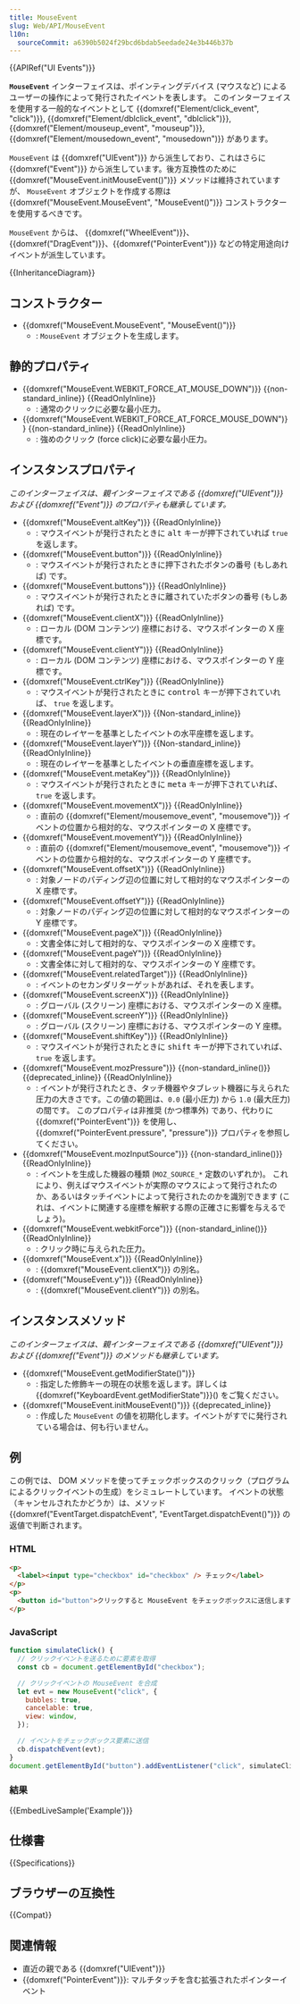 ```yaml
---
title: MouseEvent
slug: Web/API/MouseEvent
l10n:
  sourceCommit: a6390b5024f29bcd6bdab5eedade24e3b446b37b
---
```


{{APIRef("UI Events")}}

**`MouseEvent`** インターフェイスは、ポインティングデバイス (マウスなど) によるユーザーの操作によって発行されたイベントを表します。
このインターフェイスを使用する一般的なイベントとして {{domxref("Element/click_event", "click")}}, {{domxref("Element/dblclick_event", "dblclick")}}, {{domxref("Element/mouseup_event", "mouseup")}}, {{domxref("Element/mousedown_event", "mousedown")}} があります。

`MouseEvent` は {{domxref("UIEvent")}} から派生しており、これはさらに {{domxref("Event")}} から派生しています。後方互換性のために {{domxref("MouseEvent.initMouseEvent()")}} メソッドは維持されていますが、 `MouseEvent` オブジェクトを作成する際は {{domxref("MouseEvent.MouseEvent", "MouseEvent()")}} コンストラクターを使用するべきです。

`MouseEvent` からは、 {{domxref("WheelEvent")}}、{{domxref("DragEvent")}}、{{domxref("PointerEvent")}} などの特定用途向けイベントが派生しています。

{{InheritanceDiagram}}

## コンストラクター

- {{domxref("MouseEvent.MouseEvent", "MouseEvent()")}}
  - : `MouseEvent` オブジェクトを生成します。

## 静的プロパティ

- {{domxref("MouseEvent.WEBKIT_FORCE_AT_MOUSE_DOWN")}} {{non-standard_inline}} {{ReadOnlyInline}}
  - : 通常のクリックに必要な最小圧力。
- {{domxref("MouseEvent.WEBKIT_FORCE_AT_FORCE_MOUSE_DOWN")}} {{non-standard_inline}} {{ReadOnlyInline}}
  - : 強めのクリック (force click)に必要な最小圧力。

## インスタンスプロパティ

_このインターフェイスは、親インターフェイスである {{domxref("UIEvent")}} および {{domxref("Event")}} のプロパティも継承しています。_

- {{domxref("MouseEvent.altKey")}} {{ReadOnlyInline}}
  - : マウスイベントが発行されたときに <kbd>alt</kbd> キーが押下されていれば `true` を返します。
- {{domxref("MouseEvent.button")}} {{ReadOnlyInline}}
  - : マウスイベントが発行されたときに押下されたボタンの番号 (もしあれば) です。
- {{domxref("MouseEvent.buttons")}} {{ReadOnlyInline}}
  - : マウスイベントが発行されたときに離されていたボタンの番号 (もしあれば) です。
- {{domxref("MouseEvent.clientX")}} {{ReadOnlyInline}}
  - : ローカル (DOM コンテンツ) 座標における、マウスポインターの X 座標です。
- {{domxref("MouseEvent.clientY")}} {{ReadOnlyInline}}
  - : ローカル (DOM コンテンツ) 座標における、マウスポインターの Y 座標です。
- {{domxref("MouseEvent.ctrlKey")}} {{ReadOnlyInline}}
  - : マウスイベントが発行されたときに <kbd>control</kbd> キーが押下されていれば、 `true` を返します。
- {{domxref("MouseEvent.layerX")}} {{Non-standard_inline}} {{ReadOnlyInline}}
  - : 現在のレイヤーを基準としたイベントの水平座標を返します。
- {{domxref("MouseEvent.layerY")}} {{Non-standard_inline}} {{ReadOnlyInline}}
  - : 現在のレイヤーを基準としたイベントの垂直座標を返します。
- {{domxref("MouseEvent.metaKey")}} {{ReadOnlyInline}}
  - : マウスイベントが発行されたときに <kbd>meta</kbd> キーが押下されていれば、 `true` を返します。
- {{domxref("MouseEvent.movementX")}} {{ReadOnlyInline}}
  - : 直前の {{domxref("Element/mousemove_event", "mousemove")}} イベントの位置から相対的な、マウスポインターの X 座標です。
- {{domxref("MouseEvent.movementY")}} {{ReadOnlyInline}}
  - : 直前の {{domxref("Element/mousemove_event", "mousemove")}} イベントの位置から相対的な、マウスポインターの Y 座標です。
- {{domxref("MouseEvent.offsetX")}} {{ReadOnlyInline}}
  - : 対象ノードのパディング辺の位置に対して相対的なマウスポインターの X 座標です。
- {{domxref("MouseEvent.offsetY")}} {{ReadOnlyInline}}
  - : 対象ノードのパディング辺の位置に対して相対的なマウスポインターの Y 座標です。
- {{domxref("MouseEvent.pageX")}} {{ReadOnlyInline}}
  - : 文書全体に対して相対的な、マウスポインターの X 座標です。
- {{domxref("MouseEvent.pageY")}} {{ReadOnlyInline}}
  - : 文書全体に対して相対的な、マウスポインターの Y 座標です。
- {{domxref("MouseEvent.relatedTarget")}} {{ReadOnlyInline}}
  - : イベントのセカンダリターゲットがあれば、それを表します。
- {{domxref("MouseEvent.screenX")}} {{ReadOnlyInline}}
  - : グローバル (スクリーン) 座標における、マウスポインターの X 座標。
- {{domxref("MouseEvent.screenY")}} {{ReadOnlyInline}}
  - : グローバル (スクリーン) 座標における、マウスポインターの Y 座標。
- {{domxref("MouseEvent.shiftKey")}} {{ReadOnlyInline}}
  - : マウスイベントが発行されたときに <kbd>shift</kbd> キーが押下されていれば、`true` を返します。
- {{domxref("MouseEvent.mozPressure")}} {{non-standard_inline()}} {{deprecated_inline}} {{ReadOnlyInline}}
  - : イベントが発行されたとき、タッチ機器やタブレット機器に与えられた圧力の大きさです。この値の範囲は、`0.0` (最小圧力) から `1.0` (最大圧力) の間です。
    このプロパティは非推奨 (かつ標準外) であり、代わりに {{domxref("PointerEvent")}} を使用し、 {{domxref("PointerEvent.pressure", "pressure")}} プロパティを参照してください。
- {{domxref("MouseEvent.mozInputSource")}} {{non-standard_inline()}} {{ReadOnlyInline}}
  - : イベントを生成した機器の種類 (`MOZ_SOURCE_*` 定数のいずれか)。
    これにより、例えばマウスイベントが実際のマウスによって発行されたのか、あるいはタッチイベントによって発行されたのかを識別できます (これは、イベントに関連する座標を解釈する際の正確さに影響を与えるでしょう)。
- {{domxref("MouseEvent.webkitForce")}} {{non-standard_inline()}} {{ReadOnlyInline}}
  - : クリック時に与えられた圧力。
- {{domxref("MouseEvent.x")}} {{ReadOnlyInline}}
  - : {{domxref("MouseEvent.clientX")}} の別名。
- {{domxref("MouseEvent.y")}} {{ReadOnlyInline}}
  - : {{domxref("MouseEvent.clientY")}} の別名。

## インスタンスメソッド

_このインターフェイスは、親インターフェイスである {{domxref("UIEvent")}} および {{domxref("Event")}} のメソッドも継承しています。_

- {{domxref("MouseEvent.getModifierState()")}}
  - : 指定した修飾キーの現在の状態を返します。詳しくは {{domxref("KeyboardEvent.getModifierState")}}() をご覧ください。
- {{domxref("MouseEvent.initMouseEvent()")}} {{deprecated_inline}}
  - : 作成した `MouseEvent` の値を初期化します。イベントがすでに発行されている場合は、何も行いません。

## 例

この例では、 DOM メソッドを使ってチェックボックスのクリック（プログラムによるクリックイベントの生成）をシミュレートしています。
イベントの状態（キャンセルされたかどうか）は、メソッド {{domxref("EventTarget.dispatchEvent", "EventTarget.dispatchEvent()")}} の返値で判断されます。

### HTML

```html
<p>
  <label><input type="checkbox" id="checkbox" /> チェック</label>
</p>
<p>
  <button id="button">クリックすると MouseEvent をチェックボックスに送信します</button>
</p>
```

### JavaScript

```js
function simulateClick() {
  // クリックイベントを送るために要素を取得
  const cb = document.getElementById("checkbox");

  // クリックイベントの MouseEvent を合成
  let evt = new MouseEvent("click", {
    bubbles: true,
    cancelable: true,
    view: window,
  });

  // イベントをチェックボックス要素に送信
  cb.dispatchEvent(evt);
}
document.getElementById("button").addEventListener("click", simulateClick);
```

### 結果

{{EmbedLiveSample('Example')}}

## 仕様書

{{Specifications}}

## ブラウザーの互換性

{{Compat}}

## 関連情報

- 直近の親である {{domxref("UIEvent")}}
- {{domxref("PointerEvent")}}: マルチタッチを含む拡張されたポインターイベント
